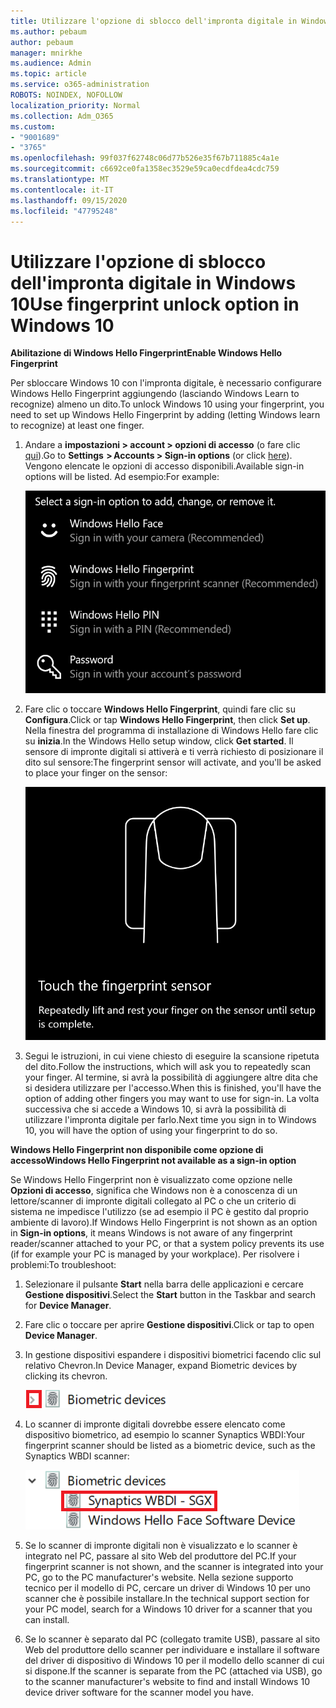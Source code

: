 ```yaml
---
title: Utilizzare l'opzione di sblocco dell'impronta digitale in Windows 10
ms.author: pebaum
author: pebaum
manager: mnirkhe
ms.audience: Admin
ms.topic: article
ms.service: o365-administration
ROBOTS: NOINDEX, NOFOLLOW
localization_priority: Normal
ms.collection: Adm_O365
ms.custom:
- "9001689"
- "3765"
ms.openlocfilehash: 99f037f62748c06d77b526e35f67b711885c4a1e
ms.sourcegitcommit: c6692ce0fa1358ec3529e59ca0ecdfdea4cdc759
ms.translationtype: MT
ms.contentlocale: it-IT
ms.lasthandoff: 09/15/2020
ms.locfileid: "47795248"
---
```

# <a name="use-fingerprint-unlock-option-in-windows-10"></a><span data-ttu-id="bf5be-102">Utilizzare l'opzione di sblocco dell'impronta digitale in Windows 10</span><span class="sxs-lookup"><span data-stu-id="bf5be-102">Use fingerprint unlock option in Windows 10</span></span>

<span data-ttu-id="bf5be-103">**Abilitazione di Windows Hello Fingerprint**</span><span class="sxs-lookup"><span data-stu-id="bf5be-103">**Enable Windows Hello Fingerprint**</span></span>

<span data-ttu-id="bf5be-104">Per sbloccare Windows 10 con l'impronta digitale, è necessario configurare Windows Hello Fingerprint aggiungendo (lasciando Windows Learn to recognize) almeno un dito.</span><span class="sxs-lookup"><span data-stu-id="bf5be-104">To unlock Windows 10 using your fingerprint, you need to set up Windows Hello Fingerprint by adding (letting Windows learn to recognize) at least one finger.</span></span> 

1. <span data-ttu-id="bf5be-105">Andare a **impostazioni > account > opzioni di accesso** (o fare clic [qui](ms-settings:signinoptions?activationSource=GetHelp)).</span><span class="sxs-lookup"><span data-stu-id="bf5be-105">Go to **Settings  > Accounts > Sign-in options** (or click [here](ms-settings:signinoptions?activationSource=GetHelp)).</span></span> <span data-ttu-id="bf5be-106">Vengono elencate le opzioni di accesso disponibili.</span><span class="sxs-lookup"><span data-stu-id="bf5be-106">Available sign-in options will be listed.</span></span> <span data-ttu-id="bf5be-107">Ad esempio:</span><span class="sxs-lookup"><span data-stu-id="bf5be-107">For example:</span></span>

    ![Opzioni di accesso.](media/sign-in-options.png)

2. <span data-ttu-id="bf5be-109">Fare clic o toccare **Windows Hello Fingerprint**, quindi fare clic su **Configura**.</span><span class="sxs-lookup"><span data-stu-id="bf5be-109">Click or tap **Windows Hello Fingerprint**, then click **Set up**.</span></span> <span data-ttu-id="bf5be-110">Nella finestra del programma di installazione di Windows Hello fare clic su **inizia**.</span><span class="sxs-lookup"><span data-stu-id="bf5be-110">In the Windows Hello setup window, click **Get started**.</span></span> <span data-ttu-id="bf5be-111">Il sensore di impronte digitali si attiverà e ti verrà richiesto di posizionare il dito sul sensore:</span><span class="sxs-lookup"><span data-stu-id="bf5be-111">The fingerprint sensor will activate, and you'll be asked to place your finger on the sensor:</span></span>

   ![Sensore di impronte digitali.](media/fingerprint-sensor.png)

3. <span data-ttu-id="bf5be-113">Segui le istruzioni, in cui viene chiesto di eseguire la scansione ripetuta del dito.</span><span class="sxs-lookup"><span data-stu-id="bf5be-113">Follow the instructions, which will ask you to repeatedly scan your finger.</span></span> <span data-ttu-id="bf5be-114">Al termine, si avrà la possibilità di aggiungere altre dita che si desidera utilizzare per l'accesso.</span><span class="sxs-lookup"><span data-stu-id="bf5be-114">When this is finished, you'll have the option of adding other fingers you may want to use for sign-in.</span></span> <span data-ttu-id="bf5be-115">La volta successiva che si accede a Windows 10, si avrà la possibilità di utilizzare l'impronta digitale per farlo.</span><span class="sxs-lookup"><span data-stu-id="bf5be-115">Next time you sign in to Windows 10, you will have the option of using your fingerprint to do so.</span></span>

<span data-ttu-id="bf5be-116">**Windows Hello Fingerprint non disponibile come opzione di accesso**</span><span class="sxs-lookup"><span data-stu-id="bf5be-116">**Windows Hello Fingerprint not available as a sign-in option**</span></span>

<span data-ttu-id="bf5be-117">Se Windows Hello Fingerprint non è visualizzato come opzione nelle **Opzioni di accesso**, significa che Windows non è a conoscenza di un lettore/scanner di impronte digitali collegato al PC o che un criterio di sistema ne impedisce l'utilizzo (se ad esempio il PC è gestito dal proprio ambiente di lavoro).</span><span class="sxs-lookup"><span data-stu-id="bf5be-117">If Windows Hello Fingerprint is not shown as an option in **Sign-in options**, it means Windows is not aware of any fingerprint reader/scanner attached to your PC, or that a system policy prevents its use (if for example your PC is managed by your workplace).</span></span> <span data-ttu-id="bf5be-118">Per risolvere i problemi:</span><span class="sxs-lookup"><span data-stu-id="bf5be-118">To troubleshoot:</span></span> 

1. <span data-ttu-id="bf5be-119">Selezionare il pulsante **Start** nella barra delle applicazioni e cercare **Gestione dispositivi**.</span><span class="sxs-lookup"><span data-stu-id="bf5be-119">Select the **Start** button in the Taskbar and search for **Device Manager**.</span></span>

2. <span data-ttu-id="bf5be-120">Fare clic o toccare per aprire **Gestione dispositivi**.</span><span class="sxs-lookup"><span data-stu-id="bf5be-120">Click or tap to open **Device Manager**.</span></span>

3. <span data-ttu-id="bf5be-121">In gestione dispositivi espandere i dispositivi biometrici facendo clic sul relativo Chevron.</span><span class="sxs-lookup"><span data-stu-id="bf5be-121">In Device Manager, expand Biometric devices by clicking its chevron.</span></span>

   ![Dispositivi biometrici.](media/biometric-devices.png)

4. <span data-ttu-id="bf5be-123">Lo scanner di impronte digitali dovrebbe essere elencato come dispositivo biometrico, ad esempio lo scanner Synaptics WBDI:</span><span class="sxs-lookup"><span data-stu-id="bf5be-123">Your fingerprint scanner should be listed as a biometric device, such as the Synaptics WBDI scanner:</span></span>

   ![Dispositivi biometrici.](media/biometric-devices-expanded.png)

5. <span data-ttu-id="bf5be-125">Se lo scanner di impronte digitali non è visualizzato e lo scanner è integrato nel PC, passare al sito Web del produttore del PC.</span><span class="sxs-lookup"><span data-stu-id="bf5be-125">If your fingerprint scanner is not shown, and the scanner is integrated into your PC, go to the PC manufacturer's website.</span></span> <span data-ttu-id="bf5be-126">Nella sezione supporto tecnico per il modello di PC, cercare un driver di Windows 10 per uno scanner che è possibile installare.</span><span class="sxs-lookup"><span data-stu-id="bf5be-126">In the technical support section for your PC model, search for a Windows 10 driver for a scanner that you can install.</span></span>

6. <span data-ttu-id="bf5be-127">Se lo scanner è separato dal PC (collegato tramite USB), passare al sito Web del produttore dello scanner per individuare e installare il software del driver di dispositivo di Windows 10 per il modello dello scanner di cui si dispone.</span><span class="sxs-lookup"><span data-stu-id="bf5be-127">If the scanner is separate from the PC (attached via USB), go to the scanner manufacturer's website to find and install Windows 10 device driver software for the scanner model you have.</span></span>
